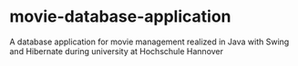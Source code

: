 # movie-database-application
A database application for movie management realized in Java with Swing and Hibernate during university at Hochschule Hannover
